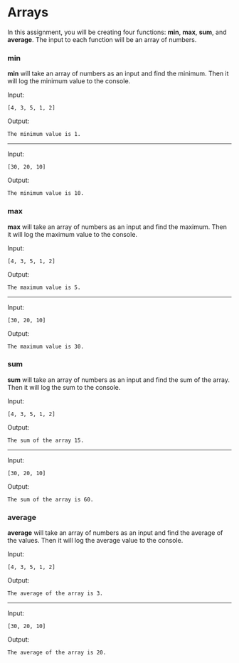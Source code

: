 # Arrays

In this assignment, you will be creating four functions: **min**, **max**, **sum**, and **average**.  The input to each function will be an array of numbers.

### min
**min** will take an array of numbers as an input and find the minimum.  Then it will log the minimum value to the console.

Input:

```
[4, 3, 5, 1, 2]
```

Output:
```
The minimum value is 1.
```
---

Input:

```
[30, 20, 10]
```

Output:
```
The minimum value is 10.
```

### max
**max** will take an array of numbers as an input and find the maximum.  Then it will log the maximum value to the console.

Input:

```
[4, 3, 5, 1, 2]
```

Output:
```
The maximum value is 5.
```
---

Input:

```
[30, 20, 10]
```

Output:
```
The maximum value is 30.
```

### sum
**sum** will take an array of numbers as an input and find the sum of the array.  Then it will log the sum to the console.

Input:

```
[4, 3, 5, 1, 2]
```

Output:
```
The sum of the array 15.
```
---

Input:

```
[30, 20, 10]
```

Output:
```
The sum of the array is 60.
```

### average
**average** will take an array of numbers as an input and find the average of the values.  Then it will log the average value to the console.

Input:

```
[4, 3, 5, 1, 2]
```

Output:
```
The average of the array is 3.
```
---

Input:

```
[30, 20, 10]
```

Output:
```
The average of the array is 20.
```
